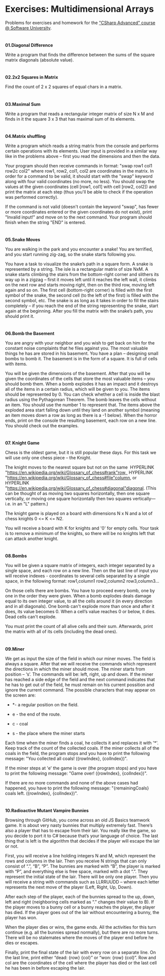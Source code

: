 ﻿# Exercises: Multidimensional ArraysProblems for exercises and homework for the  [&quot;CSharp Advanced&quot; course @ Software University](https://softuni.bg/courses/csharp-advanced).#**01.Diagonal Difference**Write a program that finds the difference between the sums of the square matrix diagonals (absolute value).#**02.2x2 Squares in Matrix**Find the count of 2 x 2 squares of equal chars in a matrix.#**03.Maximal Sum**Write a program that reads a rectangular integer matrix of size N x M and finds in it the square 3 x 3 that has maximal sum of its elements.#**04.Matrix shuffling**Write a program which reads a string matrix from the console and performs certain operations with its elements. User input is provided in a similar way like in the problems above – first you read the dimensions and then the data. Your program should then receive commands in format: "swap row1 col1 row2c col2" where row1, row2, col1, col2 are coordinates in the matrix. In order for a command to be valid, it should start with the "swap" keyword along with four valid coordinates (no more, no less). You should swap the values at the given coordinates (cell [row1, col1] with cell [row2, col2]) and print the matrix at each step (thus you'll be able to check if the operation was performed correctly). If the command is not valid (doesn't contain the keyword "swap", has fewer or more coordinates entered or the given coordinates do not exist), print "Invalid input!" and move on to the next command. Your program should finish when the string "END" is entered.#**05.Snake Moves**You are walking in the park and you encounter a snake! You are terrified, and you start running zig-zag, so the snake starts following you. You have a task to visualize the snake’s path in a square form. A snake is represented by a string. The isle is a rectangular matrix of size NxM. A snake starts climbing the stairs from the bottom-right corner and slithers its way up in a zigzag – first it moves left until it reaches the left wall, it climbs on the next row and starts moving right, then on the third row, moving left again and so on. The first cell (bottom-right corner) is filled with the first symbol of the snake, the second cell (to the left of the first) is filled with the second symbol, etc. The snake is as long as it takes in order to fill the stairs completely – if you reach the end of the string representing the snake, start again at the beginning. After you fill the matrix with the snake’s path, you should print it.#**06.Bomb the Basement**You are angry with your neighbor and you wish to get back on him for the constant noise complaints that he files against you. The most valuable things he has are stored in his basement. You have a plan – designing small bombs to bomb it. The basement is in the form of a square. It is full of cells with items. You will be given the dimensions of the basement. After that you will be given the coordinates of the cells that store the most valuable items – you should bomb them. When a bomb explodes it has an impact and it destroys all of the items in a certain radius, which will be given to you. The items should be represented by 0. You can check whether a cell is inside the blast radius using the Pythagorean Theorem. The bomb leaves the cells without an item. You should use the number 1 to represent that. The items above the exploded area start falling down until they land on another symbol (meaning an item moves down a row as long as there is a -1 below). When the horror ends, print on the console the resulting basement, each row on a new line. You should check out the examples.#**07. Knight Game**Chess is the oldest game, but it is still popular these days. For this task we will use only one chess piece – the Knight. The knight moves to the nearest square but not on the same  HYPERLINK "https://en.wikipedia.org/wiki/Glossary_of_chess#rank"row,  HYPERLINK "https://en.wikipedia.org/wiki/Glossary_of_chess#file"column, or  HYPERLINK "https://en.wikipedia.org/wiki/Glossary_of_chess#diagonal"diagonal. (This can be thought of as moving two squares horizontally, then one square vertically, or moving one square horizontally then two squares vertically— i.e. in an "L" pattern.) The knight game is played on a board with dimensions N x N and a lot of chess knights 0 <= K <= N2. You will receive a board with K for knights and '0' for empty cells. Your task is to remove a minimum of the knights, so there will be no knights left that can attack another knight. #**08.Bombs**You will be given a square matrix of integers, each integer separated by a single space, and each row on a new line. Then on the last line of input you will receive indexes - coordinates to several cells separated by a single space, in the following format: row1,column1  row2,column2  row3,column3… On those cells there are bombs. You have to proceed every bomb, one by one in the order they were given. When a bomb explodes deals damage equal to its own integer value, to all the cells around it (in every direction and in all diagonals). One bomb can't explode more than once and after it does, its value becomes 0. When a cell’s value reaches 0 or below, it dies. Dead cells can't explode.You must print the count of all alive cells and their sum. Afterwards, print the matrix with all of its cells (including the dead ones). #**09.Miner**We get as input the size of the field in which our miner moves. The field is always a square. After that we will receive the commands which represent the directions in which the miner should move. The miner starts from position – ‘s’. The commands will be: left, right, up and down. If the miner has reached a side edge of the field and the next command indicates that he has to get out of the field, he must remain on his current possition and ignore the current command. The possible characters that may appear on the screen are:* *- a  regular position on the field.- e - the end of the route. - c  - coal- s - the place where the miner startsEach time when the miner finds a coal, he collects it and replaces it with '*'. Keep track of the count of the collected coals. If the miner collects all of the coals in the field, the program stops and you have to print the following message: "You collected all coals! ({rowIndex}, {colIndex})".If the miner steps at 'e' the game is over (the program stops) and you have to print the following message: "Game over! ({rowIndex}, {colIndex})".If there are no more commands and none of the above cases had happened, you have to print the following message: "{remainingCoals} coals left. ({rowIndex}, {colIndex})".#**10.Radioactive Mutant Vampire Bunnies**Browsing through GitHub, you come across an old JS Basics teamwork game. It is about very nasty bunnies that multiply extremely fast. There’s also a player that has to escape from their lair. You really like the game, so you decide to port it to C# because that’s your language of choice. The last thing that is left is the algorithm that decides if the player will escape the lair or not.First, you will receive a line holding integers N and M, which represent the rows and columns in the lair. Then you receive N strings that can only consist of “.”, “B”, “P”. The bunnies are marked with “B”, the player is marked with “P”, and everything else is free space, marked with a dot “.”. They represent the initial state of the lair. There will be only one player. Then you will receive a string with commands such as LLRRUUDD – where each letter represents the next move of the player (Left, Right, Up, Down).After each step of the player, each of the bunnies spread to the up, down, left and right (neighboring cells marked as “.” changes their value to B). If the player moves to a bunny cell or a bunny reaches the player, the player has died. If the player goes out of the lair without encountering a bunny, the player has won.When the player dies or wins, the game ends. All the activities for this turn continue (e.g. all the bunnies spread normally), but there are no more turns. There will be no stalemates where the moves of the player end before he dies or escapes.Finally, print the final state of the lair with every row on a separate line. On the last line, print either “dead: {row} {col}” or “won: {row} {col}”. Row and col are the coordinates of the cell where the player has died or the last cell he has been in before escaping the lair.